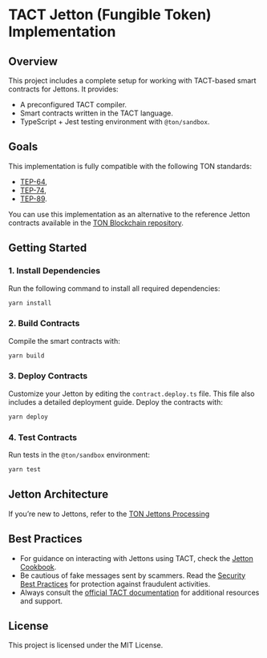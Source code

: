 # TACT Jetton (Fungible Token) Implementation

## Overview

This project includes a complete setup for working with TACT-based smart contracts for Jettons. It provides:

- A preconfigured TACT compiler.
- Smart contracts written in the TACT language.
- TypeScript + Jest testing environment with `@ton/sandbox`.

## Goals

This implementation is fully compatible with the following TON standards:
- [TEP-64](https://github.com/ton-blockchain/TEPs/blob/master/text/0064-token-data-standard.md),
- [TEP-74](https://github.com/ton-blockchain/TEPs/blob/master/text/0074-jettons-standard.md),
- [TEP-89](https://github.com/ton-blockchain/TEPs/blob/master/text/0089-jetton-wallet-discovery.md).

You can use this implementation as an alternative to the reference Jetton contracts available in the [TON Blockchain repository](https://github.com/ton-blockchain/token-contract).

## Getting Started

### 1. Install Dependencies

Run the following command to install all required dependencies:

```bash
yarn install
```

### 2. Build Contracts

Compile the smart contracts with:

```bash
yarn build
```

### 3. Deploy Contracts

Customize your Jetton by editing the `contract.deploy.ts` file. This file also includes a detailed deployment guide. Deploy the contracts with:

```bash
yarn deploy
```

### 4. Test Contracts

Run tests in the `@ton/sandbox` environment:

```bash
yarn test
```

## Jetton Architecture

If you’re new to Jettons, refer to the [TON Jettons Processing](https://docs.ton.org/develop/dapps/asset-processing/jettons)

## Best Practices

- For guidance on interacting with Jettons using TACT, check the [Jetton Cookbook](https://docs.tact-lang.org/cookbook/jettons/).
- Be cautious of fake messages sent by scammers. Read the [Security Best Practices](https://docs.tact-lang.org/book/security-best-practices/) for protection against fraudulent activities.
- Always consult the [official TACT documentation](https://docs.tact-lang.org/) for additional resources and support.

## License

This project is licensed under the MIT License.
